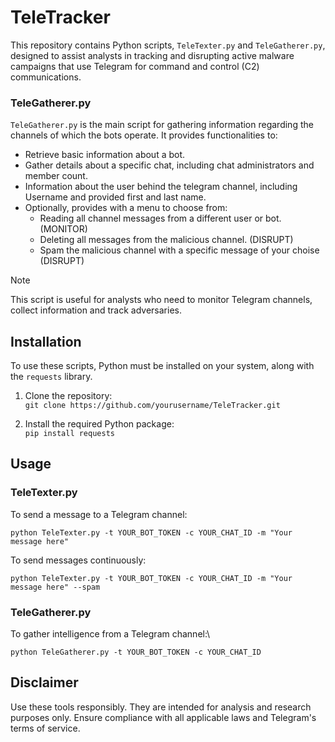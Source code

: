 # TeleTracker

This repository contains Python scripts, `TeleTexter.py` and `TeleGatherer.py`, designed to assist analysts in tracking and disrupting active malware campaigns that use Telegram for command and control (C2) communications.

### TeleGatherer.py

`TeleGatherer.py` is the main script for gathering information regarding the channels of which the bots operate. It provides functionalities to:
- Retrieve basic information about a bot.
- Gather details about a specific chat, including chat administrators and member count.
- Information about the user behind the telegram channel, including Username and provided first and last name.
- Optionally, provides with a menu to choose from:
  - Reading all channel messages from a different user or bot. (MONITOR)
  - Deleting all messages from the malicious channel. (DISRUPT)
  - Spam the malicious channel with a specific message of your choise (DISRUPT)

> [!NOTE]
> This script is useful for analysts who need to monitor Telegram channels, collect information and track adversaries.

## Installation

To use these scripts, Python must be installed on your system, along with the `requests` library.

1. Clone the repository:\
```git clone https://github.com/yourusername/TeleTracker.git```

2. Install the required Python package:\
`pip install requests`

## Usage

### TeleTexter.py

To send a message to a Telegram channel:

`python TeleTexter.py -t YOUR_BOT_TOKEN -c YOUR_CHAT_ID -m "Your message here"`

To send messages continuously:

`python TeleTexter.py -t YOUR_BOT_TOKEN -c YOUR_CHAT_ID -m "Your message here" --spam`


### TeleGatherer.py

To gather intelligence from a Telegram channel:\

`python TeleGatherer.py -t YOUR_BOT_TOKEN -c YOUR_CHAT_ID`


## Disclaimer

Use these tools responsibly. They are intended for analysis and research purposes only. Ensure compliance with all applicable laws and Telegram's terms of service.
